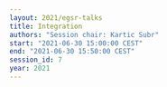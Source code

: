 ```yaml
---
layout: 2021/egsr-talks
title: Integration
authors: "Session chair: Kartic Subr"
start: "2021-06-30 15:00:00 CEST"
end: "2021-06-30 15:50:00 CEST"
session_id: 7
year: 2021
---
```

